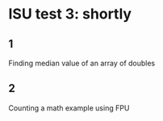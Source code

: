 
# ISU test 3: shortly

## 1
Finding median value of an array of doubles
## 2
Counting a math example using FPU
